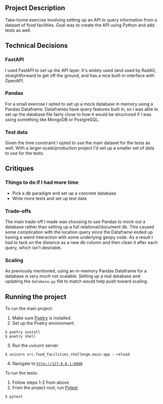 ## Project Description

Take-home exercise involving setting up an API to query information from a dataset of food facilities. Goal was to create the API using Python and add tests as well.

## Technical Decisions

### FastAPI

I used FastAPI to set up the API layer. It's widely used (and used by RadAI), straightforward to get off the ground, and has a nice built-in interface with OpenAPI.

### Pandas

For a small exercise I opted to set up a mock database in memory using a Pandas Dataframe. Dataframes have query features built in, so I was able to set up the database file fairly close to how it would be structured if I was using something like MongoDB or PostgreSQL.

### Test data

Given the time constraint I opted to use the main dataset for the tests as well. With a larger-scale/production project I'd set up a smaller set of data to use for the tests.

## Critiques

### Things to do if I had more time

* Pick a db paradigm and set up a concrete database
* Write more tests and set up test data

### Trade-offs

The main trade-off I made was choosing to use Pandas to mock out a database rather than setting up a full relational/document db. This caused some complication with the location query since the Dataframe ended up having a weird interaction with some underlying geopy code. As a result I had to tack on the distance as a new db column and then clean it after each query, which isn't desirable.

### Scaling

As previously mentioned, using an in-memory Pandas Dataframe for a database is very much not scalable. Setting up a real database and updating the `database.py` file to match would help push toward scaling.

## Running the project

To run the main project:

1. Make sure [Poetry](https://python-poetry.org/docs/#installation) is installed.
2. Set up the Poetry environment

```
$ poetry install
$ poetry shell
```

3. Run the uvicorn server

```
$ uvicorn src.food_facilities_challenge.main:app --reload
```

4. Navigate to [`http://127.0.0.1:8000`](http://127.0.0.1:8000)

To run the tests:

1. Follow steps 1-2 from above
2. From the project root, run [Pytest](https://docs.pytest.org/en/7.4.x/)
```
$ pytest
```
